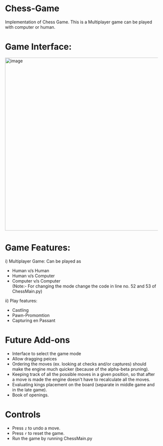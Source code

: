 # Chess-Game
Implementation of Chess Game. This is a Multiplayer game can be played with computer or human.

# Game Interface:
<img width="569" alt="image" src="https://user-images.githubusercontent.com/72267398/211152136-4467df98-d6fd-4d5e-a34a-2dcd260467da.png">

# Game Features:
i) Multiplayer Game:
Can be played as
* Human v/s Human
* Human v/s Computer
* Computer v/s Computer
<br>(Note:- For changing the mode change the code in line no. 52 and 53 of ChessMain.py)

ii) Play features:
* Castling
* Pawn-Promomtion
* Capturing en Passant

# Future Add-ons
* Interface to select the game mode
* Allow dragging peices
* Ordering the moves (ex. looking at checks and/or captures) should make the engine much quicker (because of the alpha-beta pruning).
* Keeping track of all the possible moves in a given position, so that after a move is made the engine doesn't have to recalculate all the moves.
* Evaluating kings placement on the board (separate in middle game and in the late game).
* Book of openings.

# Controls
* Press `z` to undo a move.
* Press `r` to reset the game.
* Run the game by running ChessMain.py
